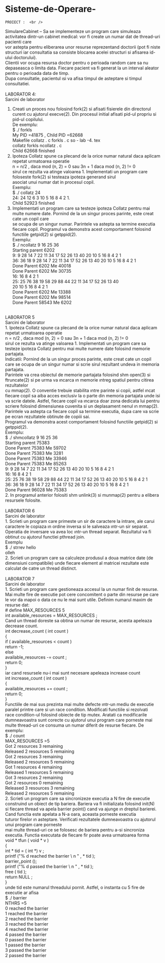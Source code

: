 # Sisteme-de-Operare-
    PROIECT :  <br />
SimulareCabinet – Sa se implementeze un program care simuleaza activitatea dintr-un cabinet medical: vor fi create un numar dat de thread-uri pacienti care  <br />
vor astepta pentru eliberarea unor resurse reprezentand doctorii (pot fi niste structuri iar consultatia sa consiste blocarea acelei structuri si afisarea id-ului doctorului). <br />
Clientii vor ocupa resursa doctor pentru o perioada random care sa nu depaseasca o limita data. Fiecare pacient va fi generat la un interval aleator pentru o perioada data de timp.  <br />
Dupa consultatie, pacientul ısi va afisa timpul de asteptare si timpul consultatiei.  <br />
 <br />
    LABORATOR 4:<br />
Sarcini de laborator<br />
1. Creati un proces nou folosind fork(2) si afisati fisierele din directorul curent cu ajutorul execve(2). Din procesul initial afisati pid-ul propriu si 
 pid-ul copilului. <br />
 De exemplu:<br />
$ ./ forkls <br />
My PID =41875 , Child PID =62668<br />
Makefile collatz . c forkls . c so - lab -4. tex <br />
collatz forkls ncollatz . c <br />
Child 62668 finished <br />
2. Ipoteza Collatz spune ca plecand de la orice numar natural daca aplicam repetat urmatoarea operatie <br />
n = n/2 , daca mod (n, 2) = 0 sau 3n + 1 daca  mod (n, 2) != 0 <br />
sirul ce rezulta va atinge valoarea 1. Implementati un program care foloseste fork(2) si testeaza ipoteza generand sirul <br />
asociat unui numar dat in procesul copil. <br />
Exemplu: <br />
$ ./ collatz 24 <br />
24: 24 12 6 3 10 5 16 8 4 2 1. <br />
Child 52923 finished <br />
3. Implementati un program care sa testeze ipoteza Collatz pentru mai multe numere date. Pornind de la un singur proces parinte, este creat cate un copil care <br /> se ocupa  de un singur numar. Parintele va astepta sa termine executia fiecare copil.  Programul va demonstra acest comportament folosind functiile getpid(2) si getppid(2). <br />
  Exemplu: <br />
$ ./ ncollatz 9 16 25 36 <br />
Starting parent 6202 <br />
9: 9 28 14 7 22 11 34 17 52 26 13 40 20 10 5 16 8 4 2 1 <br />
36: 36 18 9 28 14 7 22 11 34 17 52 26 13 40 20 10 5 16 8 4 2 1 <br />
Done Parent 6202 Me 40018 <br />
Done Parent 6202 Me 30735 <br />
16: 16 8 4 2 1 <br />
25: 25 76 38 19 58 29 88 44 22 11 34 17 52 26 13 40 <br />
20 10 5 16 8 4 2 1 <br />
Done Parent 6202 Me 13388 <br />
Done Parent 6202 Me 98514 <br />
Done Parent 58543 Me 6202 <br />
 <br />
    LABORATOR 5   <br />
 Sarcini de laborator  <br />
1. Ipoteza Collatz spune ca plecand de la orice numar natural daca aplicam repetat urmatoarea operatie  <br />
n = n/2 , daca mod (n, 2) = 0 sau 3n + 1 daca  mod (n, 2) != 0 <br />
sirul ce rezulta va atinge valoarea 1. Implementati un program care sa testeze ipoteza Collatz pentru mai multe numere date folosind memorie partajata. <br />
Indicatii: Pornind de la un singur proces parinte, este creat cate un copil care se ocupa de un singur numar si scrie sirul rezultant undeva in memoria partajata.<br/> Parintele va crea obiectul de memorie partajata folosind shm open(3) si ftruncate(2) si pe urma va ıncarca ın memorie ıntreg spatiul pentru citirea rezultatelor <br />
cu mmap(2). O conventie trebuie stabilita ıntre parinte si copii, astfel ıncat fiecare copil sa aiba acces exclusiv la o parte din memoria partajata unde isi  <br /> 
va scrie datele. Astfel, fiecare copil va ıncarca doar zona dedicata lui pentru scriere folosind dimensiunea cuvenita si un deplasament nenul ın mmap(2).  <br />
Parintele va astepta ca fiecare copil sa termine executia, dupa care va scrie pe ecran rezultatele obtinute de copiii sai.  <br />
Programul va demonstra acest comportament folosind functiile getpid(2) si getppid(2).  <br />
Exemplu:  <br />
$ ./ shmcollatz 9 16 25 36  <br />
Starting parent 75383  <br />
Done Parent 75383 Me 59702  <br />
Done Parent 75383 Me 3281  <br />
Done Parent 75383 Me 33946  <br />
Done Parent 75383 Me 85263  <br />
9: 9 28 14 7 22 11 34 17 52 26 13 40 20 10 5 16 8 4 2 1  <br />
16: 16 8 4 2 1  <br />
25: 25 76 38 19 58 29 88 44 22 11 34 17 52 26 13 40 20 10 5 16 8 4 2 1  <br />
36: 36 18 9 28 14 7 22 11 34 17 52 26 13 40 20 10 5 16 8 4 2 1  <br />
Done Parent 96028 Me 75383  <br />
2. In programul anterior folositi shm unlink(3) si munmap(2) pentru a elibera resursele folosite.  <br />
 <br /> 
    LABORATOR 6 <br />
 Sarcini de laborator <br />
1. Scrieti un program care primeste un sir de caractere la intrare, ale carui caractere le copiaza ın ordine inversa si le salveaza ıntr-un sir separat. <br /> 
Operatia de inversare va avea loc ıntr-un thread separat. Rezultatul va fi obtinut cu ajutorul functiei pthread join. <br /> 
Exemplu <br /> 
$ ./ strrev hello <br /> 
olleh <br /> 
2. Scrieti un program care sa calculeze produsul a doua matrice date (de dimensiuni compatibile) unde fiecare element al matricei rezultate este <br /> 
calculat de catre un thread distinct. <br /> 
<br /> 
    LABORATOR 7 <br /> 
 Sarcini de laborator <br />
1. Scrieti un program care gestioneaza accesul la un numar finit de resurse. Mai multe fire de executie pot cere concomitent o parte din resurse pe care <br />
le vor da ınapoi o data ce nu le mai sunt utile. Definim numarul maxim de resurse dat: <br />
# define MAX_RESOURCES 5 <br />
int available_resources = MAX_RESOURCES ; <br />
Cand un thread doreste sa obtina un numar de resurse, acesta apeleaza decrease count. <br />
int decrease_count ( int count ) <br />
{ <br />
if ( available_resources < count ) <br />
return -1; <br />
else <br />
available_resources -= count ; <br />
return 0; <br />
} <br />
iar cand resursele nu-i mai sunt necesare apeleaza increase count <br />
int increase_count ( int count ) <br />
{ <br />
available_resources += count ; <br />
return 0; <br />
} <br />
Functiile de mai sus prezinta mai multe defecte ıntr-un mediu de executie paralel printre care si un race condition. Modificati functiile si rezolvati <br />
race condition-ul folosind obiecte de tip mutex. Aratati ca modificarile dumneavoastra sunt corecte cu ajutorul unui program care porneste mai <br />
multe thread-uri ce consuma un numar diferit de resurse fiecare. De exemplu: <br />
$ ./ count <br />
MAX_RESOURCES =5 <br />
Got 2 resources 3 remaining <br />
Released 2 resources 5 remaining <br />
Got 2 resources 3 remaining <br />
Released 2 resources 5 remaining <br />
Got 1 resources 4 remaining <br />
Released 1 resources 5 remaining <br />
Got 3 resources 2 remaining <br />
Got 2 resources 0 remaining <br />
Released 3 resources 3 remaining <br />
Released 2 resources 5 remaining <br />
2. Scrieti un program care sa sincronizeze executia a N fire de executie construind un obiect de tip bariera. Bariera va fi initializata folosind init(N) <br />
si fiecare thread va apela barrier point() cand va ajunge ın dreptul barierei. Cand functia este apelata a N-a oara, aceasta porneste executia <br />
tuturor firelor ın asteptare. Verificati rezultatele dumneavoastra cu ajutorul unui program care porneste <br />
mai multe thread-uri ce se folosesc de bariera pentru a-si sincroniza executia. Functia executata de fiecare fir poate avea urmatoarea forma <br />
void * tfun ( void * v ) <br />
{ <br />
int * tid = ( int *) v ; <br />
printf ("% d reached the barrier \ n " , * tid ); <br />
barrier_point (); <br />
printf ("% d passed the barrier \ n " , * tid ); <br />
free ( tid ); <br />
return NULL ; <br />
} <br />
unde tid este numarul threadului pornit. Astfel, o instanta cu 5 fire de executie ar afisa <br />
$ ./ barrier <br />
NTHRS =5 <br />
0 reached the barrier <br />
1 reached the barrier <br />
2 reached the barrier <br />
3 reached the barrier <br />
4 reached the barrier <br />
4 passed the barrier <br />
0 passed the barrier <br />
1 passed the barrier <br />
3 passed the barrier <br />
2 passed the barrier <br /> 
